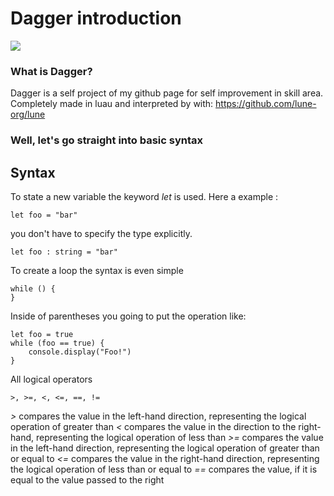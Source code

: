 # Dagger introduction

<img src="https://i.postimg.cc/xTHzrPT9/Frame-1-4.png">

### What is Dagger? 
Dagger is a self project of my github page for self improvement in skill area. Completely made in luau and interpreted by with: https://github.com/lune-org/lune

### Well, let's go straight into basic syntax

## Syntax

To state a new variable the keyword *let* is used. Here a example :
```
let foo = "bar"
```
you don't have to specify the type explicitly.
```
let foo : string = "bar"
```
To create a loop the syntax is even simple
```
while () {
}
```
Inside of parentheses you going to put the operation like:
```
let foo = true
while (foo == true) {
	console.display("Foo!")
}
```
All logical operators 
```
>, >=, <, <=, ==, !=
```
*>* compares the value in the left-hand direction, representing the logical operation of greater than
*<* compares the value in the direction to the  right-hand, representing the logical operation of less than
*>=* compares the value in the left-hand direction, representing the logical operation of greater than or equal to
*<=*  compares the value in the right-hand direction, representing the logical operation of less than or equal to
*==* compares the value, if it is equal to the value passed to the right

